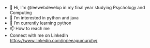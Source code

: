 - 👋 Hi, I’m @leewebdevelop in my final year studying Psychology and Computing 
- 👀 I’m interested in python and java 
- 🌱 I’m currently learning python
- 📫 How to reach me 
- Connect with me on LinkedIn https://www.linkedin.com/in/leeagumurphy/

<!---
leewebdevelop/leewebdevelop is a ✨ special ✨ repository because its `README.md` (this file) appears on your GitHub profile.
You can click the Preview link to take a look at your changes.
--->
